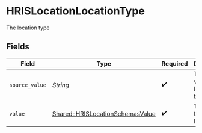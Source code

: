# HRISLocationLocationType

The location type


## Fields

| Field                                                                               | Type                                                                                | Required                                                                            | Description                                                                         | Example                                                                             |
| ----------------------------------------------------------------------------------- | ----------------------------------------------------------------------------------- | ----------------------------------------------------------------------------------- | ----------------------------------------------------------------------------------- | ----------------------------------------------------------------------------------- |
| `source_value`                                                                      | *String*                                                                            | :heavy_check_mark:                                                                  | The source value of the location type.                                              | Home                                                                                |
| `value`                                                                             | [Shared::HRISLocationSchemasValue](../../models/shared/hrislocationschemasvalue.md) | :heavy_check_mark:                                                                  | The type of the location.                                                           | home                                                                                |
